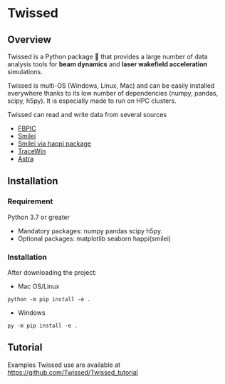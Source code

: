 # Twissed

## Overview

Twissed is a Python package 🐍 that provides a large number of data analysis tools for **beam dynamics** and **laser wakefield acceleration** simulations.

Twissed is multi-OS (Windows, Linux, Mac) and can be easily installed everywhere thanks to its low number of dependencies (numpy, pandas, scipy, h5py). It is especially made to run on HPC clusters. 

Twissed can read and write data from several sources

* [FBPIC](https://fbpic.github.io/)
* [Smilei](https://smileipic.github.io/Smilei/)
* [Smilei via happi package](https://smileipic.github.io/Smilei/)
* [TraceWin](https://dacm-logiciels.fr/)
* [Astra]()

## Installation
### Requirement

Python 3.7 or greater

* Mandatory packages: numpy pandas scipy h5py. 
* Optional packages: matplotlib seaborn happi(smilei)

### Installation

After downloading the project:

* Mac OS/Linux
```shell
python -m pip install -e .
```

* Windows
```shell
py -m pip install -e .
```

## Tutorial

Examples Twissed use are available at https://github.com/Twissed/Twissed_tutorial